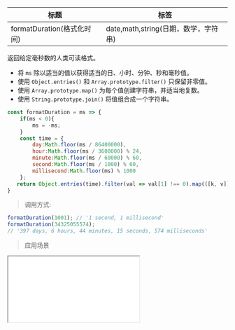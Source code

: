 |  标题   | 标签  |
|  ----  | ----  |
| formatDuration(格式化时间) | date,math,string(日期，数学，字符串) |

返回给定毫秒数的人类可读格式。

* 将 `ms` 除以适当的值以获得适当的日、小时、分钟、秒和毫秒值。
* 使用 `Object.entries()` 和 `Array.prototype.filter()` 只保留非零值。
* 使用 `Array.prototype.map()` 为每个值创建字符串，并适当地复数。
* 使用 `String.prototype.join()` 将值组合成一个字符串。

```js
const formatDuration = ms => {
    if(ms < 0){
        ms = -ms;
    }
    const time = {
        day:Math.floor(ms / 86400000),
        hour:Math.floor(ms / 3600000) % 24,
        minute:Math.floor(ms / 60000) % 60,
        second:Math.floor(ms / 1000) % 60,
        millisecond:Math.floor(ms) % 1000
    };
   return Object.entries(time).filter(val => val[1] !== 0).map(([k, v]) => `${v} ${k}${v !== 1 ? 's' : '' }`).join(',');
}
```

> 调用方式:

```js
formatDuration(1001); // '1 second, 1 millisecond'
formatDuration(34325055574);
// '397 days, 6 hours, 44 minutes, 15 seconds, 574 milliseconds'
```

> 应用场景

<iframe src="codes/javascript/html/formatDuration.html"></iframe>

